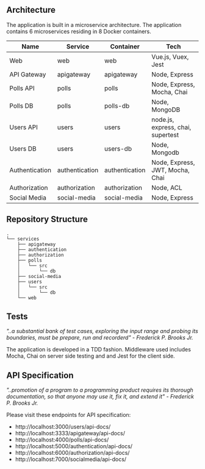 ## Architecture

The application is built in a microservice architecture. The application contains 6 microservices residing in 8 Docker containers. 

|		Name      | Service   |Container   |  Tech     |
|   -------------   |  -----------  |  -------|-----------------|
| Web| web            |web            | Vue.js, Vuex, Jest |
|API Gateway       |apigateway|apigateway| Node, Express |
|Polls API          |polls        |polls            | Node, Express, Mocha, Chai |
|Polls DB       | polls |polls-db| Node, MongoDB |
|  Users API       |users|  users| node.js, express, chai, supertest |
|Users DB      |users|users-db| Node, Mongodb |
|Authentication     |authentication|authentication| Node,  Express, JWT, Mocha, Chai |
| Authorization   | authorization  | authorization | Node, ACL  | 
|Social Media       |social-media| social-media | Node, Express |

## Repository Structure 
```
.
└── services
    ├── apigateway
    ├── authentication
    ├── authorization
    ├── polls
    │   └── src
    │       └── db
    ├── social-media
    ├── users
    │   └── src
    │       └── db
    └── web
```

## Tests

_"..a substantial bank of test cases, exploring the input range and probing its boundaries, must be prepare, run and recorderd" - Frederick P. Brooks Jr._

The application is developed in a TDD fashion. Middleware used includes Mocha, Chai on server side testing and and Jest for the client side. 

## API Specification

_"..promotion of a program to a programming product requires its thorough documentation, so that anyone may use it, fix it, and extend it" - Frederick P. Brooks Jr._

Please visit these endpoints for API specification:
*  http://localhost:3000/users/api-docs/
*  http://localhost:3333/apigateway/api-docs/
*  http://localhost:4000/polls/api-docs/
*  http://localhost:5000/authentication/api-docs/
*  http://localhost:6000/authorization/api-docs/
*  http://localhost:7000/socialmedia/api-docs/